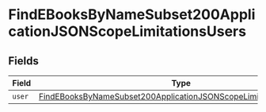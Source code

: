 # FindEBooksByNameSubset200ApplicationJSONScopeLimitationsUsers


## Fields

| Field                                                                                                                                                             | Type                                                                                                                                                              | Required                                                                                                                                                          | Description                                                                                                                                                       |
| ----------------------------------------------------------------------------------------------------------------------------------------------------------------- | ----------------------------------------------------------------------------------------------------------------------------------------------------------------- | ----------------------------------------------------------------------------------------------------------------------------------------------------------------- | ----------------------------------------------------------------------------------------------------------------------------------------------------------------- |
| `user`                                                                                                                                                            | [FindEBooksByNameSubset200ApplicationJSONScopeLimitationsUsersUser](../../models/operations/findebooksbynamesubset200applicationjsonscopelimitationsusersuser.md) | :heavy_minus_sign:                                                                                                                                                | N/A                                                                                                                                                               |